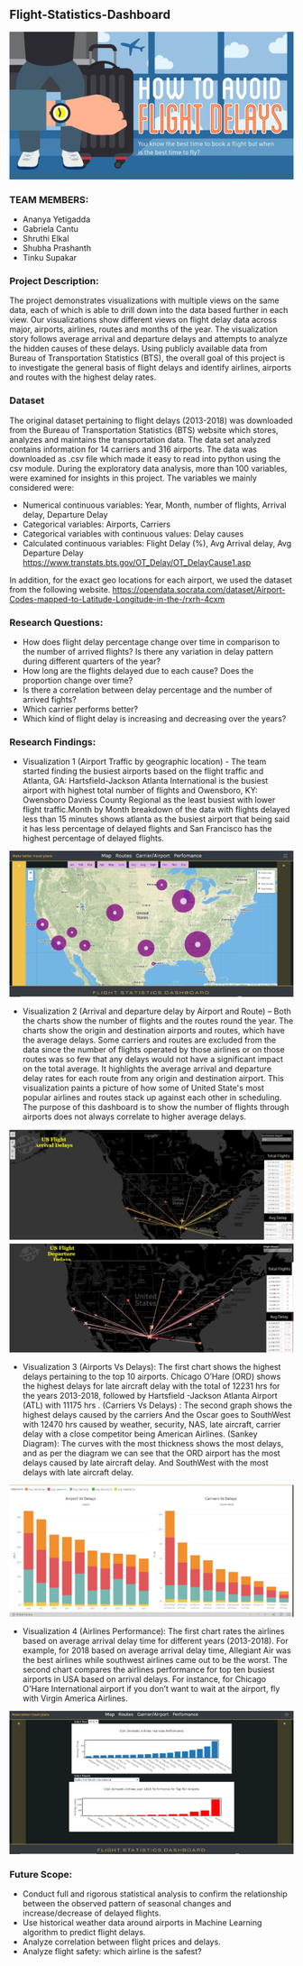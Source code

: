 ## Flight-Statistics-Dashboard

![flight](images/flight.png)

### TEAM MEMBERS:
* Ananya Yetigadda
* Gabriela Cantu
* Shruthi Elkal
* Shubha Prashanth
* Tinku Supakar

### Project Description:
The project demonstrates visualizations with multiple views on the same data, each of which is able to drill down into the data based further in each view. Our visualizations show different views on flight delay data across major, airports, airlines, routes and months of the year. The visualization story follows average arrival and departure delays and attempts to analyze the hidden causes of these delays. Using publicly available data from Bureau of Transportation Statistics (BTS), the overall goal of this project is to investigate the general basis of flight delays and identify airlines, airports and routes with the highest delay rates.

### Dataset
The original dataset pertaining to flight delays (2013-2018) was downloaded from the Bureau of Transportation Statistics (BTS) website which stores, analyzes and maintains the transportation data.  The data set analyzed contains information for 14 carriers and 316 airports. The data was downloaded as .csv file which made it easy to read into python using the csv module. During the exploratory data analysis, more than 100 variables, were examined for insights in this project. The variables we mainly considered were:
* Numerical continuous variables: Year, Month, number of flights, Arrival delay, Departure Delay
* Categorical variables: Airports, Carriers
* Categorical variables with continuous values: Delay causes
* Calculated continuous variables: Flight Delay (%), Avg Arrival delay, Avg Departure Delay
  https://www.transtats.bts.gov/OT_Delay/OT_DelayCause1.asp 

In addition, for the exact geo locations for each airport, we used the dataset from the following website.
  https://opendata.socrata.com/dataset/Airport-Codes-mapped-to-Latitude-Longitude-in-the-/rxrh-4cxm
  
### Research Questions:
* How does flight delay percentage change over time in comparison to the number of arrived flights? Is there any variation in delay pattern during different quarters of the year?
* How long are the flights delayed due to each cause? Does the proportion change over time?
* Is there a correlation between delay percentage and the number of arrived fights?
* Which carrier performs better?
* Which kind of flight delay is increasing and decreasing over the years?

### Research Findings:
* Visualization 1 (Airport Traffic by geographic location) - The team started finding  the busiest airports based on the flight traffic and Atlanta, GA: Hartsfield-Jackson Atlanta International  is the busiest airport with highest total number of flights and  Owensboro, KY: Owensboro Daviess County Regional as the least busiest with lower flight traffic.Month by Month breakdown of the data with flights delayed less than 15 minutes  shows atlanta as the busiest airport that being said it has less percentage of delayed flights  and San Francisco has the highest percentage of delayed flights.  

![page1](images/page1.jpg)

* Visualization 2 (Arrival and departure delay by Airport and Route) – Both the charts show the number of flights and the routes round the year. The charts show the origin and destination airports and routes, which have the average delays. Some carriers and routes are excluded from the data since the number of flights operated by those airlines or on those routes was so few that any delays would not have a significant impact on the total average. It highlights the average arrival and departure delay rates for each route from any origin and destination airport. This visualization paints a picture of how some of United State's most popular airlines and routes stack up against each other in scheduling. The purpose of this dashboard is to show the number of flights through airports does not always correlate to higher average delays.

![page2](images/page2.JPG)
![page3](images/page3JPG.JPG)

* Visualization 3 
(Airports Vs Delays): The first chart shows the highest delays pertaining to the top 10 airports. Chicago O’Hare (ORD) shows the highest delays for late aircraft delay with the total of 12231 hrs for the years 2013-2018, followed by Hartsfield -Jackson Atlanta Airport (ATL) with 11175 hrs .
(Carriers Vs Delays) : The second graph shows the highest delays caused by the carriers And the Oscar goes to SouthWest with 12470 hrs caused by weather, security, NAS, late aircraft, carrier delay with a close competitor being American Airlines.
(Sankey Diagram): The curves with the most thickness shows the most delays, and as per the diagram we can see that the ORD airport has the most delays caused by late aircraft delay. And SouthWest with the most delays with late aircraft delay.

![page4](images/page4.JPG)

* Visualization 4 (Airlines Performance): The first chart rates the airlines based on average arrival delay time for different years (2013-2018). For example, for 2018 based on average arrival delay time, Allegiant Air was the best airlines while southwest airlines came out to be the worst. 
The second chart compares the airlines performance for top ten busiest airports in USA based on arrival delays. For instance, for Chicago O'Hare International airport if you don’t want to wait at the airport, fly with Virgin America Airlines.

![page5](images/page5.JPG)

### Future Scope:
* Conduct full and rigorous statistical analysis to confirm the relationship between the observed pattern of seasonal changes and increase/decrease of delayed flights.
* Use historical weather data around airports in Machine Learning algorithm to predict flight delays.
* Analyze correlation between flight prices and delays.
* Analyze flight safety: which airline is the safest?







